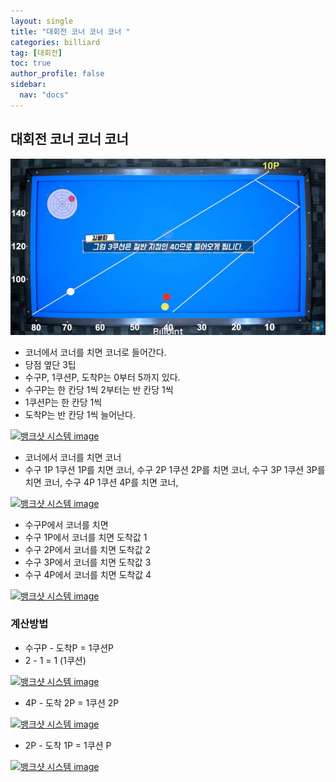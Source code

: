 ```yaml
---
layout: single
title: "대회전 코너 코너 코너 "
categories: billiard
tag: [대회전] 
toc: true
author_profile: false
sidebar:
  nav: "docs"
---
```


## 대회전 코너 코너 코너
[![옆돌리기 10P 뱅크샷](/images/옆돌리기_10P_예시1.png)](/images/옆돌리기_10P_예시1.png)
- 코너에서 코너를 치면 코너로 들어간다.
- 당점 옆단 3팁
- 수구P, 1쿠션P, 도착P는 0부터 5까지 있다.
- 수구P는 한 칸당 1씩 2부터는 반 칸당 1씩
- 1쿠션P는 한 칸당 1씩
- 도착P는 반 칸당 1씩 늘어난다.

[![뱅크샷 시스템 image](https://slid-users-assets-v1-seoul.s3.ap-northeast-2.amazonaws.com/public/capture_images/decafb26fbb64d6b86bc7dc1f25c576f/712da509-884e-4205-a1d5-a6a021b60688.png)](https://slid.cc/vdocs/decafb26fbb64d6b86bc7dc1f25c576f?v=2137a7c504a24aea843a015fe7b1fc2e&start=621.2430110247956)

- 코너에서 코너를 치면 코너
- 수구 1P 1쿠션 1P를 치면 코너, 수구 2P 1쿠션 2P를 치면 코너, 수구 3P 1쿠션 3P를 치면 코너, 수구 4P 1쿠션 4P를 치면 코너,

[![뱅크샷 시스템 image](https://slid-users-assets-v1-seoul.s3.ap-northeast-2.amazonaws.com/public/capture_images/decafb26fbb64d6b86bc7dc1f25c576f/9189b503-909c-4648-9b2b-2f225cb784f3.png)](https://slid.cc/vdocs/decafb26fbb64d6b86bc7dc1f25c576f?v=2137a7c504a24aea843a015fe7b1fc2e&start=648.2262731354217)

- 수구P에서 코너를 치면
- 수구 1P에서 코너를 치면 도착값 1
- 수구 2P에서 코너를 치면 도착값 2
- 수구 3P에서 코너를 치면 도착값 3
- 수구 4P에서 코너를 치면 도착값 4

[![뱅크샷 시스템 image](https://slid-users-assets-v1-seoul.s3.ap-northeast-2.amazonaws.com/public/capture_images/decafb26fbb64d6b86bc7dc1f25c576f/63615b22-1c4f-426e-abfa-c4b23b3dd74b.png)](https://slid.cc/vdocs/decafb26fbb64d6b86bc7dc1f25c576f?v=2137a7c504a24aea843a015fe7b1fc2e&start=672.7116811182556)

### 계산방법

- 수구P - 도착P = 1쿠션P
- 2 - 1 = 1 (1쿠션)

[![뱅크샷 시스템 image](https://slid-users-assets-v1-seoul.s3.ap-northeast-2.amazonaws.com/public/capture_images/decafb26fbb64d6b86bc7dc1f25c576f/272bbe72-51ce-40e1-aa54-18dd40cd432f.png)](https://slid.cc/vdocs/decafb26fbb64d6b86bc7dc1f25c576f?v=2137a7c504a24aea843a015fe7b1fc2e&start=699.73006)


- 4P - 도착 2P = 1쿠션 2P

[![뱅크샷 시스템 image](https://slid-users-assets-v1-seoul.s3.ap-northeast-2.amazonaws.com/public/capture_images/decafb26fbb64d6b86bc7dc1f25c576f/b043e7f8-9007-46de-a048-12c80cafef3a.png)](https://slid.cc/vdocs/decafb26fbb64d6b86bc7dc1f25c576f?v=2137a7c504a24aea843a015fe7b1fc2e&start=722.631680120163)


-  2P - 도착 1P = 1쿠션 P

[![뱅크샷 시스템 image](https://slid-users-assets-v1-seoul.s3.ap-northeast-2.amazonaws.com/public/capture_images/decafb26fbb64d6b86bc7dc1f25c576f/b00793e2-8870-47a7-8d68-f41e0ed60d01.png)](https://slid.cc/vdocs/decafb26fbb64d6b86bc7dc1f25c576f?v=2137a7c504a24aea843a015fe7b1fc2e&start=747.4473510190735)
